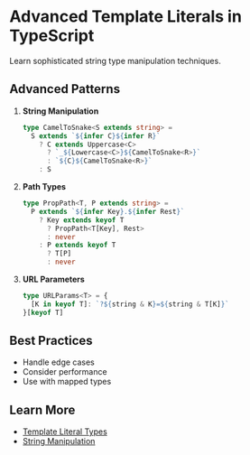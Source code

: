 # Advanced Template Literals in TypeScript

Learn sophisticated string type manipulation techniques.

## Advanced Patterns

1. **String Manipulation**
   ```typescript
   type CamelToSnake<S extends string> = 
     S extends `${infer C}${infer R}`
       ? C extends Uppercase<C>
         ? `_${Lowercase<C>}${CamelToSnake<R>}`
         : `${C}${CamelToSnake<R>}`
       : S
   ```

2. **Path Types**
   ```typescript
   type PropPath<T, P extends string> = 
     P extends `${infer Key}.${infer Rest}`
       ? Key extends keyof T
         ? PropPath<T[Key], Rest>
         : never
       : P extends keyof T
         ? T[P]
         : never
   ```

3. **URL Parameters**
   ```typescript
   type URLParams<T> = {
     [K in keyof T]: `?${string & K}=${string & T[K]}`
   }[keyof T]
   ```

## Best Practices
- Handle edge cases
- Consider performance
- Use with mapped types

## Learn More
- [Template Literal Types](https://www.typescriptlang.org/docs/handbook/2/template-literal-types.html)
- [String Manipulation](https://www.typescriptlang.org/docs/handbook/2/template-literal-types.html#string-unions-in-types)